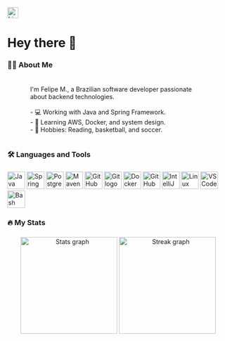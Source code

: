 <a href="https://www.linkedin.com/in/felipemelozx/" target="_blank">
    <img src="https://img.shields.io/static/v1?message=LinkedIn&logo=linkedin&label=&color=0077B5&logoColor=white&labelColor=&style=for-the-badge" height="25" alt="LinkedIn logo" />
</a>


###

<h1>Hey there 👋</h1>

###

<h3 align="left">👩‍💻 About Me</h3>

###

<div align="center" style="display: flex; align-items: center; justify-content: center; gap: 20px; flex-wrap: wrap;">
  
  <p align="left" style="max-width: 400px;">
    I'm Felipe M., a Brazilian software developer passionate about backend technologies.<br><br>
    - 💻 Working with Java and Spring Framework.<br>
    - 📘 Learning AWS, Docker, and system design.<br>
    - 🏀 Hobbies: Reading, basketball, and soccer.
  </p>
</div>


###

<h3 align="left">🛠 Languages and Tools</h3>

###

<div align="left" dir="auto">
  <img src="https://skillicons.dev/icons?i=java" height="40" alt="Java logo" />
  <img src="https://skillicons.dev/icons?i=spring" height="40" alt="Spring logo" />
  <img src="https://skillicons.dev/icons?i=postgres" height="40" alt="PostgreSQL logo" />
  <img src="https://skillicons.dev/icons?i=maven" height="40" alt="Maven logo" />
  <img src="https://skillicons.dev/icons?i=github" height="40" alt="GitHub logo" />
  <img src="https://skillicons.dev/icons?i=git" height="40" alt="Git logo" />
  <img src="https://skillicons.dev/icons?i=docker" height="40" alt="Docker logo" />
  <img src="https://skillicons.dev/icons?i=githubactions" height="40" alt="GitHub Actions logo" />
  <img src="https://skillicons.dev/icons?i=idea" height="40" alt="IntelliJ IDEA logo"/>
  <img src="https://skillicons.dev/icons?i=linux" height="40" alt="Linux logo" />
  <img src="https://skillicons.dev/icons?i=vscode" height="40" alt="VSCode logo" />
  <img src="https://skillicons.dev/icons?i=bash" height="40" alt="Bash logo" />
</div>

###

<h3 align="left">🔥 My Stats</h3>

###

<div align="center">
  <img src="https://github-readme-stats.vercel.app/api?username=felipemelozx&hide_title=true&hide_rank=false&show_icons=true&include_all_commits=true&count_private=true&disable_animations=fatruelse&locale=en&theme=tokyonight&hide_border=false&order=1" 
  height="220" alt="Stats graph" />
  <img src="https://streak-stats.demolab.com?user=felipemelozx&locale=en&mode=daily&theme=tokyonight&hide_border=false&border_radius=5" height="220" alt="Streak graph" />
</div>

###

